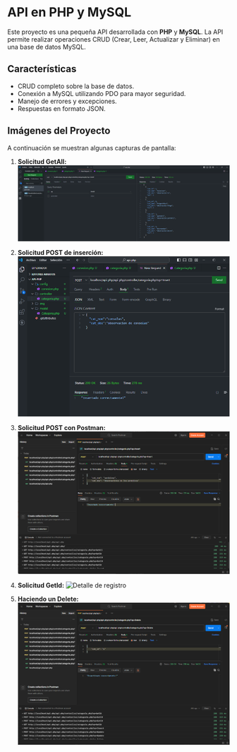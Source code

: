 # API en PHP y MySQL

Este proyecto es una pequeña API desarrollada con **PHP** y **MySQL**. La API permite realizar operaciones CRUD (Crear, Leer, Actualizar y Eliminar) en una base de datos MySQL.

## Características
- CRUD completo sobre la base de datos.
- Conexión a MySQL utilizando PDO para mayor seguridad.
- Manejo de errores y excepciones.
- Respuestas en formato JSON.

## Imágenes del Proyecto

A continuación se muestran algunas capturas de pantalla:

1. **Solicitud GetAll:**
   ![GET Request](img/primera-peti.png)

2. **Solicitud POST de inserción:**
   ![POST Request](img/prueba-insercion.png)

3. **Solicitud POST con Postman:**
   ![Post desde Postman](img/usando-postman.png)

4. **Solicitud GetId:**
   ![Detalle de registro](img/prueba-post-body.png.png)

5. **Haciendo un Delete:**
   ![Delete con Postman](img/delete-postman.png)